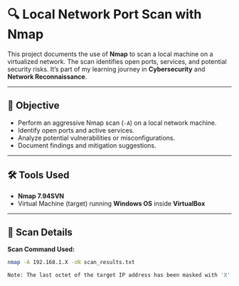 # 🔍 Local Network Port Scan with Nmap

This project documents the use of **Nmap** to scan a local machine on a virtualized network. The scan identifies open ports, services, and potential security risks. It’s part of my learning journey in **Cybersecurity** and **Network Reconnaissance**.

---

## 📌 Objective

- Perform an aggressive Nmap scan (`-A`) on a local network machine.
- Identify open ports and active services.
- Analyze potential vulnerabilities or misconfigurations.
- Document findings and mitigation suggestions.

---

## 🛠️ Tools Used

- **Nmap 7.94SVN**
- Virtual Machine (target) running **Windows OS** inside **VirtualBox**

---

## 🧪 Scan Details

**Scan Command Used:**
```bash
nmap -A 192.168.1.X -oN scan_results.txt

Note: The last octet of the target IP address has been masked with 'X' (e.g., 192.168.1.X) for privacy and security reasons.
